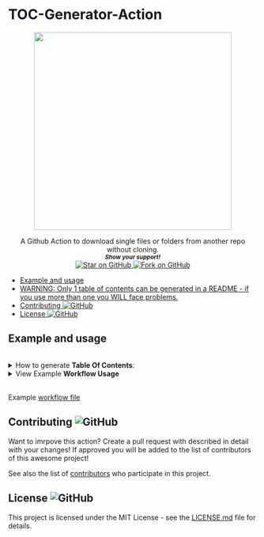 # TOC-Generator-Action


<p align="center">
  <img height="400" src="https://capsule-render.vercel.app/api?type=waving&color=03a9f4&height=300&section=header&text=Table of Contents Generator&fontSize=60&fontColor=ffffff&animation=fadeIn&fontAlignY=38&desc=Created by github.com/MarketingPipeline &descAlignY=51&descAlign=50" />
</p>
<div align="center">
A Github Action to download single files or folders from another repo without cloning.
  
  
   <br>
  <small> <b><i>Show your support!</i> </b></small>
  <br>
   <a href="https://github.com/MarketingPipeline/GitHub-Downloader-Action">
    <img title="Star on GitHub" src="https://img.shields.io/github/stars/MarketingPipeline/GitHub-Downloader-Action.svg?style=social&label=Star">
  </a>
  <a href="https://github.com/MarketingPipeline/GitHub-Downloader-Action/fork">
    <img title="Fork on GitHub" src="https://img.shields.io/github/forks/MarketingPipeline/GitHub-Downloader-Action.svg?style=social&label=Fork">
  </a>
   </p>  
 </div>



	

<!-- toc -->

- [Example and usage](#example-and-usage)
- [WARNING: Only 1 table of contents can be generated in a README - if you use more than one you WILL face problems.](#warning-only-1-table-of-contents-can-be-generated-in-a-readme---if-you-use-more-than-one-you-will-face-problems)
- [Contributing ![GitHub](https://img.shields.io/github/contributors/MarketingPipeline/GitHub-Downloader-Action)](#contributing-githubhttpsimgshieldsiogithubcontributorsmarketingpipelinegithub-downloader-action)
- [License ![GitHub](https://img.shields.io/github/license/MarketingPipeline/GitHub-Downloader-Action)](#license-githubhttpsimgshieldsiogithublicensemarketingpipelinegithub-downloader-action)

<!-- tocstop -->

## Example and usage


######
<details><summary>How to generate <b>Table Of Contents</b>:</summary>
<br>
  
## WARNING: Only 1 table of contents can be generated in a README - if you use more than one you WILL face problems.   
  
To generate tables of contents automatically use anywhere in your README.md file a comment like so

   
&lt;!-- toc -->

&lt;!-- tocstop -->


 <br>	 <br>	 <br>	 <br>	 <br>	 <br>	 <br>	 <br>	 <br>	
</details>

<details>
<summary> View Example <b>Workflow Usage</b></summary> 
<br><br>

    - uses: actions/checkout@v2
    - uses: MarketingPipeline/Table-of-Contents-Generator@main


    - name: Commit and Push Updated Table Of Contents
      run: |
         git config --global user.name "github-actions[bot]"
         git config --global user.email "41898282+github-actions[bot]@users.noreply.github.com"
         git add -A
         git commit -m "Updated Table Of Contents"
         git push
         
</details>

<br>

Example [workflow file](.github/example_workflow.yaml)         



## Contributing ![GitHub](https://img.shields.io/github/contributors/MarketingPipeline/GitHub-Downloader-Action)

Want to imrpove this action? Create a pull request with described in detail with your changes! If approved you will be added to the list of contributors of this awesome project!

See also the list of
[contributors](https://github.com/MarketingPipeline/GitHub-Downloader-Action/graphs/contributors) who
participate in this project.

## License ![GitHub](https://img.shields.io/github/license/MarketingPipeline/GitHub-Downloader-Action)

This project is licensed under the MIT License - see the
[LICENSE.md](https://github.com/MarketingPipeline/GitHub-Downloader-Action/blob/main/LICENSE) file for
details.



